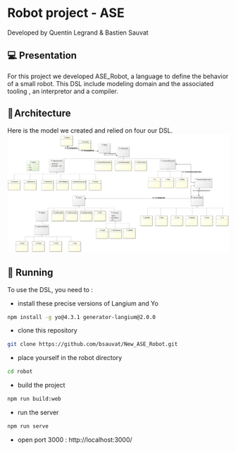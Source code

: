 # Robot project - ASE

Developed by Quentin Legrand & Bastien Sauvat

## 💻 Presentation

For this project we developed ASE_Robot, a language to define the behavior of a small robot.
This DSL include modeling domain and the associated tooling , an interpretor and a compiler. 

## 🔨 Architecture

Here is the model we created and relied on four our DSL.
<img src="model.png">

## 📝 Running

To use the DSL, you need to :
- install these precise versions of Langium and Yo
```bash
npm install -g yo@4.3.1 generator-langium@2.0.0
```
- clone this repository
```bash 
git clone https://github.com/bsauvat/New_ASE_Robot.git
```
- place yourself in the robot directory
```bash 
cd robot
```
- build the project
```bash 
npm run build:web
```
- run the server
```bash 
npm run serve
```
- open port 3000 : 
http://localhost:3000/
